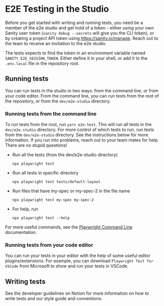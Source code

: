# E2E Testing in the Studio

Before you get started with writing and running tests, you need be a member of the e2e studio and get hold of a token - either using your own Sanity user token (`sanity debug --secrets` will give you the CLI token), or by creating a project API token using https://sanity.io/manage. Reach out to the team to receive an invitation to the e2e studio.

The tests expects to find the token in an environment variable named `SANITY_E2E_SESSION_TOKEN`. Either define it in your shell, or add it to the `.env.local` file in the repository root.

## Running tests

You can run tests in the studio in two ways: from the command line, or from your code editor. From the command line, you can run tests from the root of the repository, or from the `dev/e2e-studio` directory.

### Running tests from the command line

To run tests from the root, run `yarn e2e:test`. This will run all tests in the `dev/e2e-studio` directory. For more control of which tests to run, run tests from the `dev/e2e-studio` directory. See the instructions below for more information. If you run into problems, reach out to your team mates for help. There are no stupid questions!

- Run all the tests (from the dev/e2e-studio directory)

  ```
  npx playwright test
  ```

- Run all tests in specific directory

  ```
  npx playwright test tests/default-layout
  ```

- Run files that have my-spec or my-spec-2 in the file name

  ```
  npx playwright test my-spec my-spec-2
  ```

- For help, run
  ```
  npx playwright test --help
  ```

For more useful commands, see the [Playwright Command Line](https://playwright.dev/docs/test-cli) documentation.

### Running tests from your code editor

You can run your tests in your editor with the help of some useful editor plugins/extensions. For example, you can download `Playwright Test for VSCode` from Microsoft to show and run your tests in VSCode.

## Writing tests

See the developer guidelines on Notion for more information on how to write tests and our style guide and conventions.
